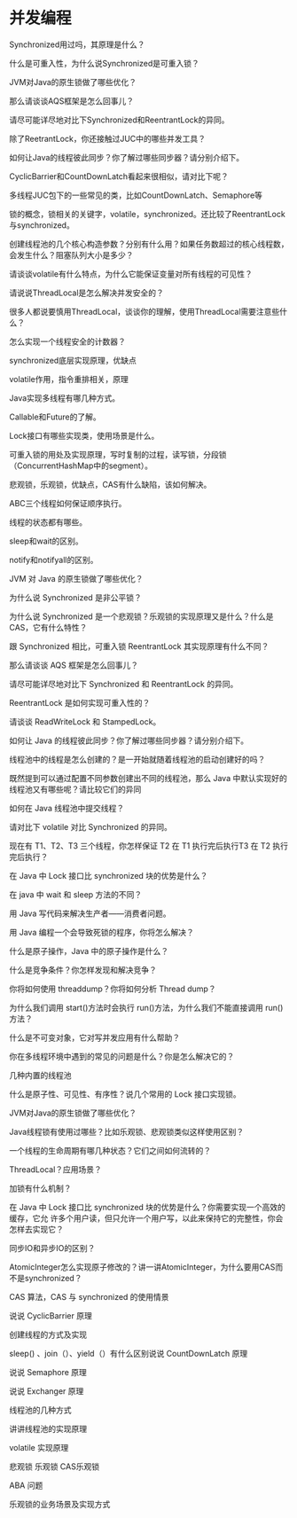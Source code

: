 # 并发编程


Synchronized用过吗，其原理是什么？

什么是可重入性，为什么说Synchronized是可重入锁？

JVM对Java的原生锁做了哪些优化？

那么请谈谈AQS框架是怎么回事儿？

请尽可能详尽地对比下Synchronized和ReentrantLock的异同。

除了ReetrantLock，你还接触过JUC中的哪些并发工具？

如何让Java的线程彼此同步？你了解过哪些同步器？请分别介绍下。

CyclicBarrier和CountDownLatch看起来很相似，请对比下呢？

多线程JUC包下的一些常见的类，比如CountDownLatch、Semaphore等

锁的概念，锁相关的关键字，volatile，synchronized。还比较了ReentrantLock与synchronized。

创建线程池的几个核心构造参数？分别有什么用？如果任务数超过的核心线程数，会发生什么？阻塞队列大小是多少？

请谈谈volatile有什么特点，为什么它能保证变量对所有线程的可见性？

请说说ThreadLocal是怎么解决并发安全的？

很多人都说要慎用ThreadLocal，谈谈你的理解，使用ThreadLocal需要注意些什么？

怎么实现一个线程安全的计数器？

synchronized底层实现原理，优缺点

volatile作用，指令重排相关，原理

Java实现多线程有哪几种方式。

Callable和Future的了解。

Lock接口有哪些实现类，使用场景是什么。

可重入锁的用处及实现原理，写时复制的过程，读写锁，分段锁（ConcurrentHashMap中的segment）。

悲观锁，乐观锁，优缺点，CAS有什么缺陷，该如何解决。

ABC三个线程如何保证顺序执行。

线程的状态都有哪些。

sleep和wait的区别。

notify和notifyall的区别。

JVM 对 Java 的原生锁做了哪些优化？

为什么说 Synchronized 是非公平锁？

为什么说 Synchronized 是一个悲观锁？乐观锁的实现原理又是什么？什么是 CAS，它有什么特性？

跟 Synchronized 相比，可重入锁 ReentrantLock 其实现原理有什么不同？

那么请谈谈 AQS 框架是怎么回事儿？

请尽可能详尽地对比下 Synchronized 和 ReentrantLock 的异同。

ReentrantLock 是如何实现可重入性的？

请谈谈 ReadWriteLock 和 StampedLock。

如何让 Java 的线程彼此同步？你了解过哪些同步器？请分别介绍下。

线程池中的线程是怎么创建的？是一开始就随着线程池的启动创建好的吗？

既然提到可以通过配置不同参数创建出不同的线程池，那么 Java 中默认实现好的线程池又有哪些呢？请比较它们的异同

如何在 Java 线程池中提交线程？

请对比下 volatile 对比 Synchronized 的异同。

现在有 T1、T2、T3 三个线程，你怎样保证 T2 在 T1 执行完后执行T3 在 T2 执行完后执行？

在 Java 中 Lock 接口比 synchronized 块的优势是什么？

在 java 中 wait 和 sleep 方法的不同？

用 Java 写代码来解决生产者——消费者问题。

用 Java 编程一个会导致死锁的程序，你将怎么解决？

什么是原子操作，Java 中的原子操作是什么？

什么是竞争条件？你怎样发现和解决竞争？

你将如何使用 threaddump？你将如何分析 Thread dump？

为什么我们调用 start()方法时会执行 run()方法，为什么我们不能直接调用 run()方法？

什么是不可变对象，它对写并发应用有什么帮助？

你在多线程环境中遇到的常见的问题是什么？你是怎么解决它的？

几种内置的线程池

什么是原子性、可见性、有序性？说几个常用的 Lock 接口实现锁。

JVM对Java的原生锁做了哪些优化？

Java线程锁有使用过哪些？比如乐观锁、悲观锁类似这样使用区别？

一个线程的生命周期有哪几种状态？它们之间如何流转的？

ThreadLocal？应用场景？

加锁有什么机制？

在 Java 中 Lock 接口比 synchronized 块的优势是什么？你需要实现一个高效的缓存，它允 许多个用户读，但只允许一个用户写，以此来保持它的完整性，你会怎样去实现它？

同步IO和异步IO的区别？

AtomicInteger怎么实现原子修改的？讲一讲AtomicInteger，为什么要用CAS而不是synchronized？

CAS 算法，CAS 与 synchronized 的使用情景

说说 CyclicBarrier 原理

创建线程的方式及实现

sleep() 、join（）、yield（）有什么区别说说 CountDownLatch 原理

说说 Semaphore 原理

说说 Exchanger 原理

线程池的几种方式

讲讲线程池的实现原理

volatile 实现原理

悲观锁 乐观锁 CAS乐观锁 

ABA 问题

乐观锁的业务场景及实现方式


